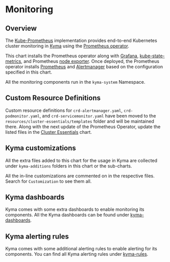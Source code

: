 # Monitoring

## Overview

The [Kube-Prometheus](https://github.com/coreos/kube-prometheus) implementation provides end-to-end Kubernetes cluster monitoring in [Kyma](https://github.com/kyma-project/kyma) using the [Prometheus operator](https://github.com/coreos/prometheus-operator).

This chart installs the Prometheus operator along with [Grafana](https://grafana.com/), [kube-state-metrics](https://github.com/kubernetes/kube-state-metrics), and Prometheus [node exporter](https://github.com/prometheus/node_exporter). Once deployed, the Prometheus operator installs [Prometheus](https://prometheus.io/) and [Alertmanager](https://github.com/prometheus/alertmanager) based on the configuration specified in this chart.

All the monitoring components run in the `kyma-system` Namespace.

## Custom Resource Definitions

Custom resource definitions for `crd-alertmanager.yaml`, `crd-podmonitor.yaml`, and `crd-servicemonitor.yaml` have been moved to the `resources/cluster-essentials/templates` folder and will be maintained there. Along with the next update of the Prometheus Operator, update the listed files in the [Cluster Essentials](https://github.com/kyma-project/kyma/tree/master/resources/cluster-essentials) chart.

## Kyma customizations

All the extra files added to this chart for the usage in Kyma are collected under `kyma-additions` folders in this chart or the sub-charts.

All the in-line customizations are commented on in the respective files. Search for `Customization` to see them all.

## Kyma dashboards

Kyma comes with some extra dashboards to enable monitoring its components. All the Kyma dashboards can be found under [kyma-dashboards](templates/grafana/kyma-dashboards). 
<!-- TODO: The link doesn't work, as the README's no longer there. Do we want to remove this sentence, or do we want to replace it with something? 
For more information on the dashboards, see this document: charts/grafana/README.md.
-->

## Kyma alerting rules

Kyma comes with some additional alerting rules to enable alerting for its components. You can find all Kyma alerting rules under [kyma-rules](templates/prometheus/kyma-rules).

<!-- TODO: Grafana README is gone. Remove this?
## Details

For details on Grafana usage in Kyma, see this document: charts/grafana/README.md.
-->